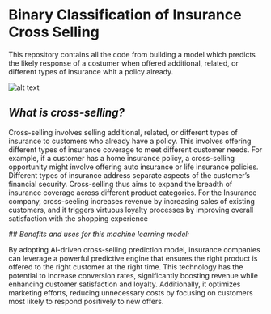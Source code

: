 # Binary Classification of Insurance Cross Selling
This repository contains all the code from building a model which predicts the likely response of a costumer when offered additional, related, or different types of insurance whit a policy already.

![alt text](https://blogv2new.clickfunnels.com/wp-content/uploads/2021/07/1-55.jpg)

## *What is cross-selling?*

Cross-selling involves selling additional, related, or different types of insurance to customers who already have a policy. This involves offering different types of insurance coverage to meet different customer needs. For example, if a customer has a home insurance policy, a cross-selling opportunity might involve offering auto insurance or life insurance policies. Different types of insurance address separate aspects of the customer’s financial security. 
Cross-selling thus aims to expand the breadth of insurance coverage across different product categories.
For the Insurance company, cross-seeling increases revenue by increasing sales of existing customers, and it triggers virtuous loyalty processes by improving overall satisfaction with the shopping experience

## *Benefits and uses for this machine learning model:*

By adopting AI-driven cross-selling prediction model, insurance companies can leverage a powerful predictive engine that ensures the right product is offered to the right customer at the right time. This technology has the potential to increase conversion rates, significantly boosting revenue while enhancing customer satisfaction and loyalty. Additionally, it optimizes marketing efforts, reducing unnecessary costs by focusing on customers most likely to respond positively to new offers.
